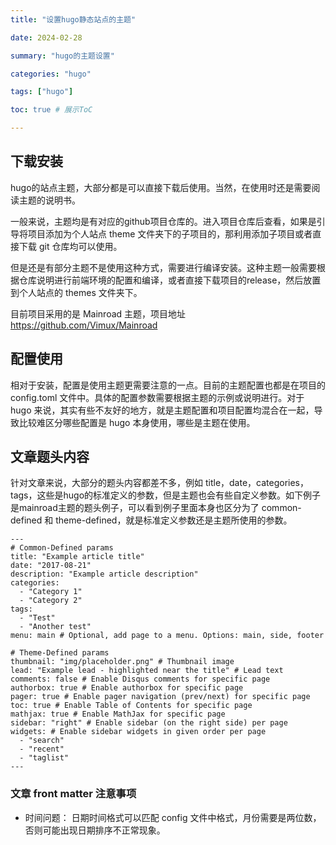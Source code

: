 ```yaml
---
title: "设置hugo静态站点的主题"

date: 2024-02-28

summary: "hugo的主题设置"

categories: "hugo"

tags: ["hugo"]

toc: true # 展示ToC

---
```


## 下载安装

hugo的站点主题，大部分都是可以直接下载后使用。当然，在使用时还是需要阅读主题的说明书。

一般来说，主题均是有对应的github项目仓库的。进入项目仓库后查看，如果是引导将项目添加为个人站点 theme 文件夹下的子项目的，那利用添加子项目或者直接下载 git 仓库均可以使用。

但是还是有部分主题不是使用这种方式，需要进行编译安装。这种主题一般需要根据仓库说明进行前端环境的配置和编译，或者直接下载项目的release，然后放置到个人站点的 themes 文件夹下。

目前项目采用的是 Mainroad 主题，项目地址 https://github.com/Vimux/Mainroad

## 配置使用

相对于安装，配置是使用主题更需要注意的一点。目前的主题配置也都是在项目的 config.toml 文件中。具体的配置参数需要根据主题的示例或说明进行。对于 hugo 来说，其实有些不友好的地方，就是主题配置和项目配置均混合在一起，导致比较难区分哪些配置是 hugo 本身使用，哪些是主题在使用。 

## 文章题头内容

针对文章来说，大部分的题头内容都差不多，例如 title，date，categories，tags，这些是hugo的标准定义的参数，但是主题也会有些自定义参数。如下例子是mainroad主题的题头例子，可以看到例子里面本身也区分为了 common-defined 和 theme-defined，就是标准定义参数还是主题所使用的参数。

```
---
# Common-Defined params
title: "Example article title"
date: "2017-08-21"
description: "Example article description"
categories:
  - "Category 1"
  - "Category 2"
tags:
  - "Test"
  - "Another test"
menu: main # Optional, add page to a menu. Options: main, side, footer

# Theme-Defined params
thumbnail: "img/placeholder.png" # Thumbnail image
lead: "Example lead - highlighted near the title" # Lead text
comments: false # Enable Disqus comments for specific page
authorbox: true # Enable authorbox for specific page
pager: true # Enable pager navigation (prev/next) for specific page
toc: true # Enable Table of Contents for specific page
mathjax: true # Enable MathJax for specific page
sidebar: "right" # Enable sidebar (on the right side) per page
widgets: # Enable sidebar widgets in given order per page
  - "search"
  - "recent"
  - "taglist"
---
```

### 文章 front matter 注意事项

* 时间问题：
日期时间格式可以匹配 config 文件中格式，月份需要是两位数，否则可能出现日期排序不正常现象。
